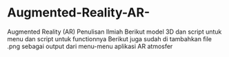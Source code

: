 # Augmented-Reality-AR-
Augmented Reality (AR) Penulisan Ilmiah
Berikut model 3D dan script untuk menu dan script untuk functionnya
Berikut juga sudah di tambahkan file .png sebagai output dari menu-menu aplikasi AR atmosfer
